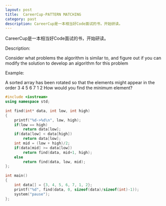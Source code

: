 ```yaml
---
layout: post
title:  CareerCup-PATTERN MATCHING
category: past
description: CareerCup是一本相当好Code面试的书，开始研读。
---
```


CareerCup是一本相当好Code面试的书，开始研读。

Description: 

Consider what problems the algorithm is similar to, and figure out if you can modify the solution to develop an algorithm for this problem 

Example:

 A sorted array has been rotated so that the elements might appear in the order 3 4 5 6 7 1 2 How would you find the minimum element?


```cpp
#include <iostream>  
using namespace std;  
  
int find(int* data, int low, int high)  
{  
    printf("%d->%d\n", low, high);  
    if(low == high)  
        return data[low];  
    if(data[low] < data[high])  
        return data[low];  
    int mid = (low + high)/2;  
    if(data[mid] >= data[low])  
        return find(data, mid+1, high);  
    else  
        return find(data, low, mid);  
};   
  
int main()  
{  
    int data[] = {3, 4, 5, 6, 7, 1, 2};  
    printf("%d", find(data, 0, sizeof(data)/sizeof(int)-1));  
    system("pause");   
};  
```